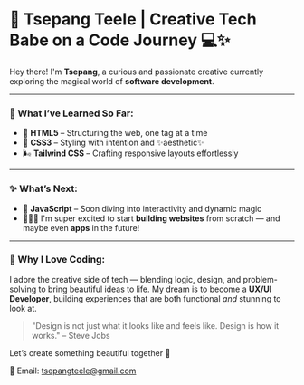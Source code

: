 # 🌸 Tsepang Teele | Creative Tech Babe on a Code Journey 💻✨

Hey there! I'm **Tsepang**, a curious and passionate creative currently exploring the magical world of **software development**.

---

### 🌱 What I’ve Learned So Far:
- 🧱 **HTML5** – Structuring the web, one tag at a time  
- 🎨 **CSS3** – Styling with intention and ✨aesthetic✨  
- 🌬️ **Tailwind CSS** – Crafting responsive layouts effortlessly

---

### ✨ What’s Next:
- 🚀 **JavaScript** – Soon diving into interactivity and dynamic magic  
- 🧑🏽‍💻 I'm super excited to start **building websites** from scratch — and maybe even **apps** in the future!

---

### 💖 Why I Love Coding:
I adore the creative side of tech — blending logic, design, and problem-solving to bring beautiful ideas to life. My dream is to become a **UX/UI Developer**, building experiences that are both functional *and* stunning to look at.

> "Design is not just what it looks like and feels like. Design is how it works." – Steve Jobs

Let’s create something beautiful together 💫  

📧 Email: [tsepangteele@gmail.com](mailto:tsepangteele@gmail.com)
